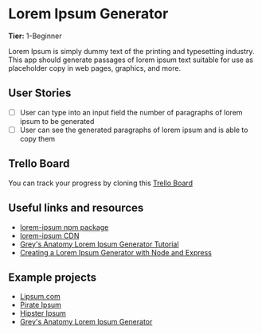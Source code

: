 # Lorem Ipsum Generator

**Tier:** 1-Beginner

Lorem Ipsum is simply dummy text of the printing and typesetting industry.
This app should generate passages of lorem ipsum text suitable for use as placeholder copy in web pages, graphics, and more.

## User Stories

-   [ ] User can type into an input field the number of paragraphs of lorem ipsum to be generated
-   [ ] User can see the generated paragraphs of lorem ipsum and is able to copy them

## Trello Board

You can track your progress by cloning this [Trello Board](https://trello.com/b/T0xA0Glj/lorem-ipsum-generator)

## Useful links and resources

-   [lorem-ipsum npm package](https://www.npmjs.com/package/lorem-ipsum)
-   [lorem-ipsum CDN](https://www.jsdelivr.com/package/npm/lorem-ipsum)
-   [Grey's Anatomy Lorem Ipsum Generator Tutorial](https://www.aboutmonica.com/blog/greys-anatomy-lorem-ipsum-generator)
-   [Creating a Lorem Ipsum Generator with Node and Express](https://medium.com/hackernoon/creating-a-lorem-ipsum-generator-with-node-and-express-9e1af0b31c86)

## Example projects

-   [Lipsum.com](https://www.lipsum.com/)
-   [Pirate Ipsum](https://pirateipsum.me/)
-   [Hipster Ipsum](https://hipsum.co/)
-   [Grey's Anatomy Lorem Ipsum Generator](https://greysanatomyloremipsum.netlify.app/)
